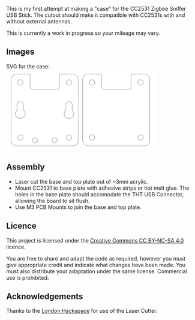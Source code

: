 This is my first attempt at making a "case" for the CC2531 Zigbee Sniffer USB Stick. The cutout should make it compatible with CC2531s with and without external antennas.

This is currently a work in progress so your mileage may vary.

## Images

SVG for the case:  
<img src="images/CC2531_Case_SVG.png" width="400">

## Assembly

- Laser cut the base and top plate out of ~3mm acrylic.
- Mount CC2531 to base plate with adhesive strips or hot melt glue. The holes in the base plate should accomodate the THT USB Connector, allowing the board to sit flush.
- Use M3 PCB Mounts to join the base and top plate.

## Licence

This project is licensed under the [Creative Commons CC BY-NC-SA 4.0](https://creativecommons.org/licenses/by-nc-sa/4.0/) licence.

You are free to share and adapt the code as required, however you *must* give appropriate credit and indicate what changes have been made. You must also distribute your adaptation under the same license. Commercial use is prohibited.

## Acknowledgements

Thanks to the [London Hackspace](https://london.hackspace.org.uk/) for use of the Laser Cutter.

